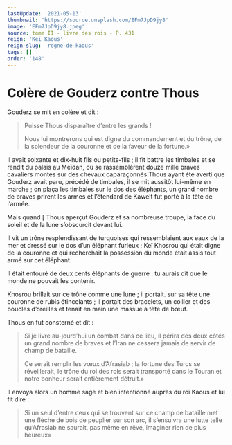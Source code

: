 ```yaml
---
lastUpdate: '2021-05-13'
thumbnail: 'https://source.unsplash.com/EFm7JpD9jy8'
image: 'EFm7JpD9jy8.jpeg'
source: tome II - livre des rois - P. 431
reign: 'Keï Kaous'
reign-slug: 'regne-de-kaous'
tags: []
order: '148'
---
```


# Colère de Gouderz contre Thous

Gouderz se mit en colère et dit :

> Puisse Thous disparaître d’entre les grands !
>
> Nous lui montrerons qui est digne du commandement et du trône, de la splendeur de la couronne et de la faveur de la fortune.»

Il avait soixante et dix-huit fils ou petits-fils ; il fit battre les timbales et se rendit du palais au Meïdan, où se rassemblèrent douze mille braves cavaliers montés sur des chevaux caparaçonnés.Thous ayant été averti que Gouderz avait paru, précédé de timbales, il se mit aussitôt lui-même en marche ; on plaça les timbales sur le dos des éléphants, un grand nombre de braves prirent les armes et l’étendard de Kawelt fut porté à la tête de l’armée.

Mais quand
[
Thous aperçut Gouderz et sa nombreuse troupe, la face du soleil et de la lune s’obscurcit devant lui.

Il vit un trône resplendissant de turquoises qui ressemblaient aux eaux de la mer et dressé sur le dos d’un éléphant furieux ; Keî Khosrou qui était digne de la couronne et qui recherchait la possession du monde était assis tout armé sur cet éléphant.

Il était entouré de deux cents éléphants de guerre : tu aurais dit que le monde ne pouvait les contenir.

Khosrou brillait sur ce trône comme une lune ; il portait. sur sa tête une couronne de rubis étincelants ; il portait des bracelets, un collier et des boucles d’oreilles et tenait en main une massue à tête de bœuf.

Thous en fut consterné et dit :

> Si je livre au-jourd’hui un combat dans ce lieu, il périra des deux côtés un grand nombre de braves et l’Iran ne cessera jamais de servir de champ de bataille.
>
> Ce serait remplir les vœux d’Afrasiab ; la fortune des Turcs se réveillerait, le trône du roi des rois serait transporté dans le Touran et notre bonheur serait entièrement détruit.»

Il envoya alors un homme sage et bien intentionné auprès du roi Kaous et lui fit dire :

> Si un seul d’entre ceux qui se trouvent sur ce champ de bataille met une flèche de bois de peuplier sur son arc, il s’ensuivra une lutte telle qu’Afrasiab ne saurait, pas même en rêve, imaginer rien de plus heureux»
